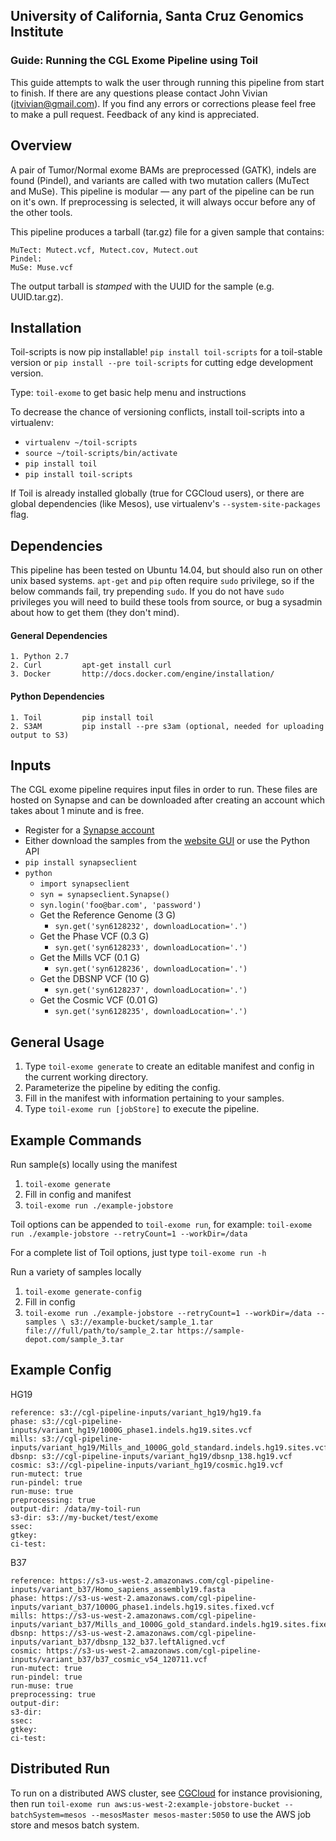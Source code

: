 ## University of California, Santa Cruz Genomics Institute
### Guide: Running the CGL Exome Pipeline using Toil

This guide attempts to walk the user through running this pipeline from start to finish. If there are any questions
please contact John Vivian (jtvivian@gmail.com). If you find any errors or corrections please feel free to make a 
pull request.  Feedback of any kind is appreciated.

## Overview

A pair of Tumor/Normal exome BAMs are preprocessed (GATK), indels are found (Pindel), and variants are
called with two mutation callers (MuTect and MuSe).  This pipeline is modular — any part of the 
pipeline can be run on it's own. If preprocessing is selected, it will always occur before any of the other tools.

This pipeline produces a tarball (tar.gz) file for a given sample that contains:

    MuTect: Mutect.vcf, Mutect.cov, Mutect.out
    Pindel: 
    MuSe: Muse.vcf

The output tarball is *stamped* with the UUID for the sample (e.g. UUID.tar.gz). 

## Installation

Toil-scripts is now pip installable! `pip install toil-scripts` for a toil-stable version 
or `pip install --pre toil-scripts` for cutting edge development version.

Type: `toil-exome` to get basic help menu and instructions

To decrease the chance of versioning conflicts, install toil-scripts into a virtualenv: 

- `virtualenv ~/toil-scripts` 
- `source ~/toil-scripts/bin/activate`
- `pip install toil`
- `pip install toil-scripts`

If Toil is already installed globally (true for CGCloud users), or there are global dependencies (like Mesos),
use virtualenv's `--system-site-packages` flag.

## Dependencies

This pipeline has been tested on Ubuntu 14.04, but should also run on other unix based systems.  `apt-get` and `pip`
often require `sudo` privilege, so if the below commands fail, try prepending `sudo`.  If you do not have `sudo` 
privileges you will need to build these tools from source, or bug a sysadmin about how to get them (they don't mind). 

#### General Dependencies

    1. Python 2.7
    2. Curl         apt-get install curl
    3. Docker       http://docs.docker.com/engine/installation/

#### Python Dependencies

    1. Toil         pip install toil
    2. S3AM         pip install --pre s3am (optional, needed for uploading output to S3)

## Inputs

The CGL exome pipeline requires input files in order to run. These files are hosted on Synapse and can 
be downloaded after creating an account which takes about 1 minute and is free. 

* Register for a [Synapse account](https://www.synapse.org/#!RegisterAccount:0)
* Either download the samples from the [website GUI](https://www.synapse.org/#!Synapse:syn5886029) or use the Python API
* `pip install synapseclient`
* `python`
    * `import synapseclient`
    * `syn = synapseclient.Synapse()`
    * `syn.login('foo@bar.com', 'password')`
    * Get the Reference Genome (3 G)
        * `syn.get('syn6128232', downloadLocation='.')`
    * Get the Phase VCF (0.3 G)
        * `syn.get('syn6128233', downloadLocation='.')`
    * Get the Mills VCF (0.1 G)
        * `syn.get('syn6128236', downloadLocation='.')`
    * Get the DBSNP VCF (10 G)
        * `syn.get('syn6128237', downloadLocation='.')`
    * Get the Cosmic VCF (0.01 G)
        * `syn.get('syn6128235', downloadLocation='.')`


## General Usage
 
1. Type `toil-exome generate` to create an editable manifest and config in the current working directory.
2. Parameterize the pipeline by editing the config.
3. Fill in the manifest with information pertaining to your samples.
4. Type `toil-exome run [jobStore]` to execute the pipeline.

## Example Commands

Run sample(s) locally using the manifest
1. `toil-exome generate`
2. Fill in config and manifest
3. `toil-exome run ./example-jobstore`

Toil options can be appended to `toil-exome run`, for example:
`toil-exome run ./example-jobstore --retryCount=1 --workDir=/data`

For a complete list of Toil options, just type `toil-exome run -h`

Run a variety of samples locally
1. `toil-exome generate-config`
2. Fill in config
3. `toil-exome run ./example-jobstore --retryCount=1 --workDir=/data --samples \
    s3://example-bucket/sample_1.tar file:///full/path/to/sample_2.tar https://sample-depot.com/sample_3.tar`

## Example Config

HG19
```
reference: s3://cgl-pipeline-inputs/variant_hg19/hg19.fa                     
phase: s3://cgl-pipeline-inputs/variant_hg19/1000G_phase1.indels.hg19.sites.vcf                  
mills: s3://cgl-pipeline-inputs/variant_hg19/Mills_and_1000G_gold_standard.indels.hg19.sites.vcf
dbsnp: s3://cgl-pipeline-inputs/variant_hg19/dbsnp_138.hg19.vcf
cosmic: s3://cgl-pipeline-inputs/variant_hg19/cosmic.hg19.vcf                 
run-mutect: true        
run-pindel: true        
run-muse: true          
preprocessing: true     
output-dir: /data/my-toil-run          
s3-dir: s3://my-bucket/test/exome
ssec:                   
gtkey:                  
ci-test:
```

B37
```
reference: https://s3-us-west-2.amazonaws.com/cgl-pipeline-inputs/variant_b37/Homo_sapiens_assembly19.fasta
phase: https://s3-us-west-2.amazonaws.com/cgl-pipeline-inputs/variant_b37/1000G_phase1.indels.hg19.sites.fixed.vcf
mills: https://s3-us-west-2.amazonaws.com/cgl-pipeline-inputs/variant_b37/Mills_and_1000G_gold_standard.indels.hg19.sites.fixed.vcf
dbsnp: https://s3-us-west-2.amazonaws.com/cgl-pipeline-inputs/variant_b37/dbsnp_132_b37.leftAligned.vcf
cosmic: https://s3-us-west-2.amazonaws.com/cgl-pipeline-inputs/variant_b37/b37_cosmic_v54_120711.vcf
run-mutect: true        
run-pindel: true        
run-muse: true          
preprocessing: true     
output-dir:          
s3-dir:                 
ssec:                   
gtkey:                  
ci-test:
```

## Distributed Run

To run on a distributed AWS cluster, see [CGCloud](https://github.com/BD2KGenomics/cgcloud) for instance provisioning, 
then run `toil-exome run aws:us-west-2:example-jobstore-bucket --batchSystem=mesos --mesosMaster mesos-master:5050`
to use the AWS job store and mesos batch system. 
